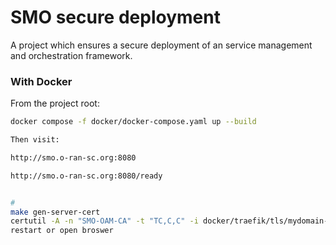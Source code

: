 # SMO secure deployment

A project which ensures a secure deployment of an service management and orchestration framework.


### With Docker

From the project root:

```bash
docker compose -f docker/docker-compose.yaml up --build

Then visit:

http://smo.o-ran-sc.org:8080

http://smo.o-ran-sc.org:8080/ready


#
make gen-server-cert
certutil -A -n "SMO-OAM-CA" -t "TC,C,C" -i docker/traefik/tls/mydomain-ca.crt -d sql:$HOME/.pki/nssdb
restart or open broswer
